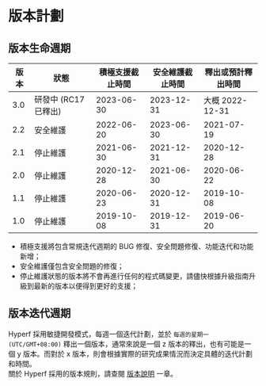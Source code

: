 # 版本計劃

## 版本生命週期

| 版本 | 狀態             | 積極支援截止時間   | 安全維護截止時間   | 釋出或預計釋出時間     |
| ---- |----------------|------------|------------|---------------|
| 3.0  | 研發中 (RC17 已釋出) | 2023-06-30 | 2023-12-31 | 大概 2022-12-31 |
| 2.2  | 安全維護           | 2022-06-20 | 2023-06-30 | 2021-07-19    |
| 2.1  | 停止維護           | 2021-06-30 | 2021-12-31 | 2020-12-28    |
| 2.0  | 停止維護           | 2020-12-28 | 2021-06-30 | 2020-06-22    |
| 1.1  | 停止維護           | 2020-06-23 | 2020-12-31 | 2019-10-08    |
| 1.0  | 停止維護           | 2019-10-08 | 2019-12-31 | 2019-06-20    |

* 積極支援將包含常規迭代週期的 BUG 修復、安全問題修復、功能迭代和功能新增；
* 安全維護僅包含安全問題的修復；
* 停止維護狀態的版本將不會再進行任何的程式碼變更，請儘快根據升級指南升級到最新的版本以便得到更好的支援；


## 版本迭代週期

Hyperf 採用敏捷開發模式，每週一個迭代計劃，並於 `每週的星期一 (UTC/GMT+08:00)` 釋出一個版本，通常來說是一個 z 版本的釋出，也有可能是一個 y 版本。而對於 x 版本，則會根據實際的研究成果情況而決定具體的迭代計劃和時間。   
關於 Hyperf 採用的版本規則，請查閱 [版本說明](zh-tw/versions.md) 一章。
